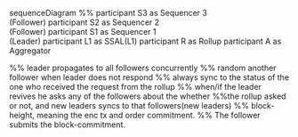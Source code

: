 sequenceDiagram
%% participant S3 as Sequencer 3 <br/> (Follower)
participant S2 as Sequencer 2 <br/> (Follower)
participant S1 as Sequencer 1 <br/> (Leader)
participant L1 as SSAL(L1)
participant R as Rollup
participant A as Aggregator

%% leader propagates to all followers concurrently
%% random another follower when leader does not respond
%% always sync to the status of the one who received the request from the rollup
%% when/if the leader revives he asks any of the followers about the whether
%%the rollup asked or not, and new leaders syncs to that followers(new leaders)
%% block-height, meaning the enc tx and order commitment.
%% The follower submits the block-commitment.
